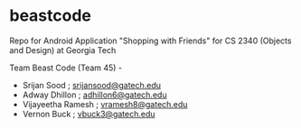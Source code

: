 # beastcode
Repo for Android Application "Shopping with Friends" for CS 2340 (Objects and Design) at Georgia Tech

Team Beast Code (Team 45) - 
* Srijan Sood ; srijansood@gatech.edu
* Adway Dhillon ; adhillon6@gatech.edu
* Vijayeetha Ramesh ; vramesh8@gatech.edu
* Vernon Buck ; vbuck3@gatech.edu
